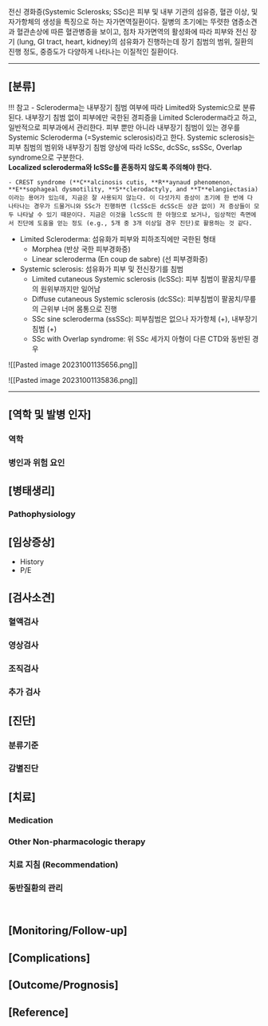 전신 경화증(Systemic Sclerosks; SSc)은 피부 및 내부 기관의 섬유증, 혈관 이상, 및 자가항체의 생성을 특징으로 하는 자가면역질환이다. 질병의 초기에는 뚜렷한 염증소견과 혈관손상에 따른 혈관병증을 보이고, 점차 자가면역의 활성화에 따라 피부와 전신 장기 (lung, GI tract, heart, kidney)의 섬유화가 진행하는데 장기 침범의 범위, 질환의 진행 정도, 중증도가 다양하게 나타나는 이질적인 질환이다.

---

## [분류]

!!! 참고
	- Scleroderma는 내부장기 침범 여부에 따라 Limited와 Systemic으로 분류된다.
	내부장기 침범 없이 피부에만 국한된 경피증을 Limited Scleroderma라고 하고, 일반적으로 피부과에서 관리한다. 피부 뿐만 아니라 내부장기 침범이 있는 경우를 Systemic Scleroderma (=Systemic sclerosis)라고 한다. Systemic sclerosis는 피부 침범의 범위와 내부장기 침범 양상에 따라 lcSSc, dcSSc, ssSSc, Overlap syndrome으로 구분한다. </br>
	**Localized scleroderma와 lcSSc를 혼동하지 않도록 주의해야 한다.**

	- CREST syndrome (**C**alcinosis cutis, **R**aynaud phenomenon, **E**sophageal dysmotility, **S**clerodactyly, and **T**elangiectasia)이라는 용어가 있는데, 지금은 잘 사용되지 않는다. 이 다섯가지 증상이 초기에 한 번에 다 나타나는 경우가 드물거니와 SSc가 진행하면 (lcSSc든 dcSSc든 상관 없이) 저 증상들이 모두 나타날 수 있기 때문이다. 지금은 이것을 lcSSc의 한 아형으로 보거나, 임상적인 측면에서 진단에 도움을 얻는 정도 (e.g., 5개 중 3개 이상일 경우 진단)로 활용하는 것 같다.

- Limited Scleroderma: 섬유화가 피부와 피하조직에만 국한된 형태
	- Morphea (반상 국한 피부경화증)
	- Linear scleroderma (En coup de sabre) (선 피부경화증)
- Systemic sclerosis: 섬유화가 피부 및 전신장기를 침범
	- Limited cutaneous Systemic sclerosis (lcSSc): 피부 침범이 팔꿈치/무릎의 원위부까지만 일어남
	- Diffuse cutaneous Systemic sclerosis (dcSSc): 피부침범이 팔꿈치/무릎의 근위부 너머 몸통으로 진행
	- SSc sine scleroderma (ssSSc): 피부침범은 없으나 자가항체 (+), 내부장기 침범 (+)
	- SSc with Overlap syndrome: 위 SSc 세가지 아형이 다른 CTD와 동반된 경우

![[Pasted image 20231001135656.png]]

![[Pasted image 20231001135836.png]]

---

## [역학 및 발병 인자]
### 역학
### 병인과 위험 요인


## [병태생리]
### Pathophysiology


## [임상증상]
- History
- P/E


## [검사소견]

### 혈액검사
### 영상검사
### 조직검사
### 추가 검사


## [진단]

### 분류기준
### 감별진단


## [치료]
### Medication
### Other Non-pharmacologic therapy
### 치료 지침 (Recommendation)
### 동반질환의 관리
<br>

## [Monitoring/Follow-up]


## [Complications]


## [Outcome/Prognosis]

## [Reference]